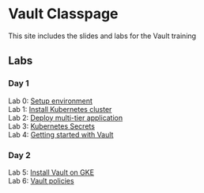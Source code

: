 # Vault Classpage

This site includes the slides and labs for the Vault training


## Labs
### Day 1   
Lab 0: [Setup environment](labs/setup/)   
Lab 1: [Install Kubernetes cluster](labs/install-k8s)   
Lab 2: [Deploy multi-tier application](labs/deployments)   
Lab 3: [Kubernetes Secrets](labs/secrets)   
Lab 4: [Getting started with Vault](labs/install-vault)   

### Day 2   
Lab 5: [Install Vault on GKE](labs/install-vault-gke)   
Lab 6: [Vault policies](labs/vault-policies/)    
